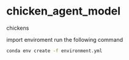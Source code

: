 # chicken_agent_model

chickens

import enviroment run the following command
```bash
conda env create -f environment.yml
```